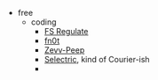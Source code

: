 -   free
    -   coding
        -   [FS Regulate](https://fontstruct.com/fontstructions/show/947828/fs_regulate)
        -   [fn0t](https://www.dafontfree.net/freefonts-fn0t-f99496.htm)
        -   [Zevv-Peep](https://github.com/greemo/peep-font)
        -   [Selectric](https://www.dafont.com/selectric.font), kind of Courier-ish
        -   
